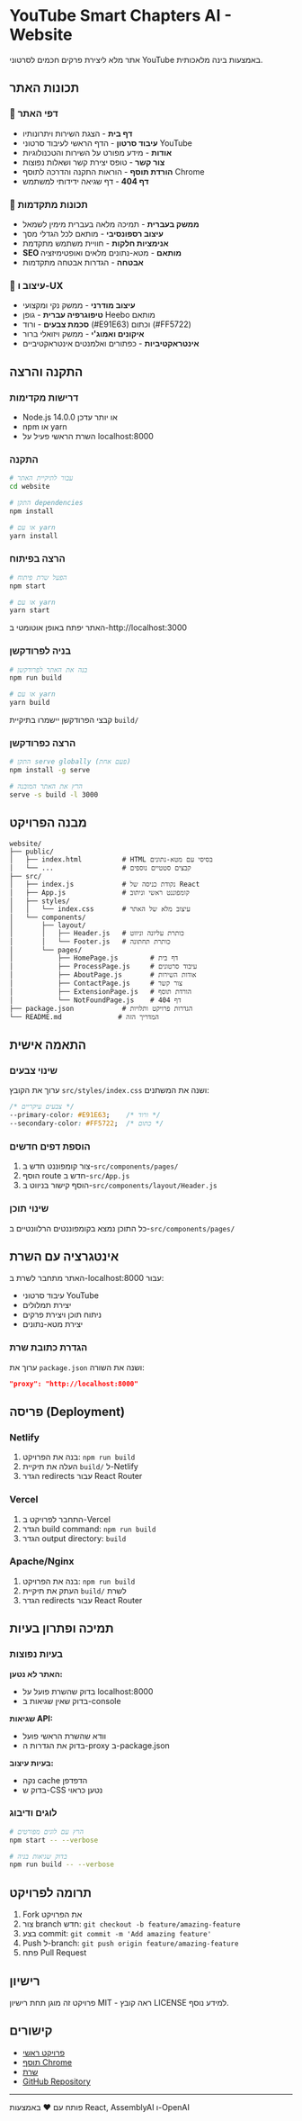 # YouTube Smart Chapters AI - Website

אתר מלא ליצירת פרקים חכמים לסרטוני YouTube באמצעות בינה מלאכותית.

## תכונות האתר

### 🎯 דפי האתר
- **דף בית** - הצגת השירות ויתרונותיו
- **עיבוד סרטון** - הדף הראשי לעיבוד סרטוני YouTube
- **אודות** - מידע מפורט על השירות והטכנולוגיות
- **צור קשר** - טופס יצירת קשר ושאלות נפוצות
- **הורדת תוסף** - הוראות התקנה והדרכה לתוסף Chrome
- **דף 404** - דף שגיאה ידידותי למשתמש

### 🚀 תכונות מתקדמות
- **ממשק בעברית** - תמיכה מלאה בעברית מימין לשמאל
- **עיצוב רספונסיבי** - מותאם לכל הגדלי מסך
- **אנימציות חלקות** - חוויית משתמש מתקדמת
- **SEO מותאם** - מטא-נתונים מלאים ואופטימיזציה
- **אבטחה** - הגדרות אבטחה מתקדמות

### 🎨 עיצוב ו-UX
- **עיצוב מודרני** - ממשק נקי ומקצועי
- **טיפוגרפיה עברית** - גופן Heebo מותאם
- **סכמת צבעים** - ורוד (#E91E63) וכתום (#FF5722)
- **איקונים ואמוג'י** - ממשק ויזואלי ברור
- **אינטראקטיביות** - כפתורים ואלמנטים אינטראקטיביים

## התקנה והרצה

### דרישות מקדימות
- Node.js 14.0.0 או יותר עדכן
- npm או yarn
- השרת הראשי פעיל על localhost:8000

### התקנה
```bash
# עבור לתיקיית האתר
cd website

# התקן dependencies
npm install

# או עם yarn
yarn install
```

### הרצה בפיתוח
```bash
# הפעל שרת פיתוח
npm start

# או עם yarn
yarn start
```

האתר יפתח באופן אוטומטי ב-http://localhost:3000

### בניה לפרודקשן
```bash
# בנה את האתר לפרודקשן
npm run build

# או עם yarn
yarn build
```

קבצי הפרודקשן יישמרו בתיקיית `build/`

### הרצה כפרודקשן
```bash
# התקן serve globally (פעם אחת)
npm install -g serve

# הרץ את האתר המובנה
serve -s build -l 3000
```

## מבנה הפרויקט

```
website/
├── public/
│   ├── index.html          # HTML בסיסי עם מטא-נתונים
│   └── ...                 # קבצים סטטיים נוספים
├── src/
│   ├── index.js            # נקודת כניסה של React
│   ├── App.js              # קומפוננט ראשי וניתוב
│   ├── styles/
│   │   └── index.css       # עיצוב מלא של האתר
│   └── components/
│       ├── layout/
│       │   ├── Header.js   # כותרת עליונה וניווט
│       │   └── Footer.js   # כותרת תחתונה
│       └── pages/
│           ├── HomePage.js        # דף בית
│           ├── ProcessPage.js     # עיבוד סרטונים
│           ├── AboutPage.js       # אודות השירות
│           ├── ContactPage.js     # צור קשר
│           ├── ExtensionPage.js   # הורדת תוסף
│           └── NotFoundPage.js    # דף 404
├── package.json            # הגדרות פרויקט ותלויות
└── README.md              # המדריך הזה
```

## התאמה אישית

### שינוי צבעים
ערוך את הקובץ `src/styles/index.css` ושנה את המשתנים:
```css
/* צבעים עיקריים */
--primary-color: #E91E63;    /* ורוד */
--secondary-color: #FF5722;  /* כתום */
```

### הוספת דפים חדשים
1. צור קומפוננט חדש ב-`src/components/pages/`
2. הוסף route חדש ב-`src/App.js`
3. הוסף קישור בניווט ב-`src/components/layout/Header.js`

### שינוי תוכן
כל התוכן נמצא בקומפוננטים הרלוונטיים ב-`src/components/pages/`

## אינטגרציה עם השרת

האתר מתחבר לשרת ב-localhost:8000 עבור:
- עיבוד סרטוני YouTube
- יצירת תמלולים
- ניתוח תוכן ויצירת פרקים
- יצירת מטא-נתונים

### הגדרת כתובת שרת
ערוך את `package.json` ושנה את השורה:
```json
"proxy": "http://localhost:8000"
```

## פריסה (Deployment)

### Netlify
1. בנה את הפרויקט: `npm run build`
2. העלה את תיקיית `build/` ל-Netlify
3. הגדר redirects עבור React Router

### Vercel
1. התחבר לפרויקט ב-Vercel
2. הגדר build command: `npm run build`
3. הגדר output directory: `build`

### Apache/Nginx
1. בנה את הפרויקט: `npm run build`
2. העתק את תיקיית `build/` לשרת
3. הגדר redirects עבור React Router

## תמיכה ופתרון בעיות

### בעיות נפוצות

**האתר לא נטען:**
- בדוק שהשרת פועל על localhost:8000
- בדוק שאין שגיאות ב-console

**שגיאות API:**
- וודא שהשרת הראשי פועל
- בדוק את הגדרות ה-proxy ב-package.json

**בעיות עיצוב:**
- נקה cache הדפדפן
- בדוק ש-CSS נטען כראוי

### לוגים ודיבוג
```bash
# הרץ עם לוגים מפורטים
npm start -- --verbose

# בדוק שגיאות בניה
npm run build -- --verbose
```

## תרומה לפרויקט

1. Fork את הפרויקט
2. צור branch חדש: `git checkout -b feature/amazing-feature`
3. בצע commit: `git commit -m 'Add amazing feature'`
4. Push ל-branch: `git push origin feature/amazing-feature`
5. פתח Pull Request

## רישיון

פרויקט זה מוגן תחת רישיון MIT - ראה קובץ LICENSE למידע נוסף.

## קישורים

- [פרויקט ראשי](../README.md)
- [תוסף Chrome](../client/README.md)
- [שרת](../server/README.md)
- [GitHub Repository](https://github.com/yaskovbs/YouTube_Smart_Chapters_AI)

---

פותח עם ❤️ באמצעות React, AssemblyAI ו-OpenAI
